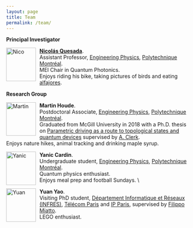 ```yaml
---
layout: page
title: Team 
permalink: /team/
---
```


**Principal Investigator**  

<img src="https://www.polymtl.ca/expertises/sites/expertises2.amigow2020.polymtl.ca/files/quesada-nicolas.jpg"
     alt="Nico"
     width="80" 
     height="90"
     style="float: left; margin-right: 10px;" /> [**Nicolás Quesada**](https://www.polymtl.ca/expertises/en/quesada-nicolas).  
Assistant Professor, [Engineering Physics](https://www.polymtl.ca/phys/), [Polytechnique Montréal](https://www.polymtl.ca).  
MEI Chair in Quantum Photonics.  
Enjoys riding his bike, taking pictures of birds and eating [alfajores](https://en.wikipedia.org/wiki/Alfajor).

**Research Group**

<img src="https://clerkgroup.uchicago.edu/img/MartinWebPic.jpg"
     alt="Martin"
     width="80" 
     height="90"
     style="float: left; margin-right: 10px;" /> **Martin Houde**.  
Postdoctoral Associate, [Engineering Physics](https://www.polymtl.ca/phys/), [Polytechnique Montréal](https://www.polymtl.ca).  
Graduated from McGill University in 2018 with a Ph.D. thesis on [Parametric driving as a route to topological states and quantum devices](https://escholarship.mcgill.ca/downloads/rj430699k) supervised by [A. Clerk](https://clerkgroup.uchicago.edu/).  
Enjoys nature hikes, animal tracking and drinking maple syrup.

<img src="https://github.com/polyquantique/polyquantique.github.io/raw/master/assets/images/yanic.jpeg"
     alt="Yanic"
     width="80" 
     height="90"
     style="float: left; margin-right: 10px;" /> **Yanic Cardin**.  
Undergraduate student, [Engineering Physics](https://www.polymtl.ca/phys/), [Polytechnique Montréal](https://www.polymtl.ca).  
Quantum physics enthusiast. \
Enjoys meal prep and football Sundays. \

<img src="https://avatars.githubusercontent.com/u/16817699"
     alt="Yuan"
     width="80" 
     height="90"
     style="float: left; margin-right: 10px;" /> **Yuan Yao**.  
Visiting PhD student, [Département Informatique et Réseaux (INFRES)](https://www.telecom-paris.fr/fr/lecole/departements-enseignement-recherche/informatique-reseaux), [Télécom Paris](https://www.telecom-paris.fr) and [IP Paris](https://www.ip-paris.fr), supervised by [Filippo Miatto](https://scholar.google.pl/citations?user=zoaxT0QAAAAJ&hl=en).  
LEGO enthusiast.
